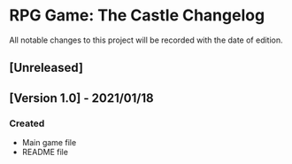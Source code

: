 # RPG Game: The Castle Changelog
All notable changes to this project will be recorded with the date of edition.

## [Unreleased]

## [Version 1.0] - 2021/01/18
### Created
- Main game file
- README file
